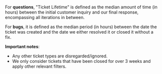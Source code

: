 For <b>questions</b>, "Ticket Lifetime" is defined as the median amount of time (in hours) between the initial customer inquiry and our final response, encompassing all iterations in between.<br>

For <b>bugs</b>, it is defined as the median period (in hours) between the date the ticket was created and the date we either resolved it or closed it without a fix.<br>

<b>Important notes</b>:<br>
- Any other ticket types are disregarded/ignored.<br>
- We only consider tickets that have been closed for over 3 weeks and apply other relevant filters.
